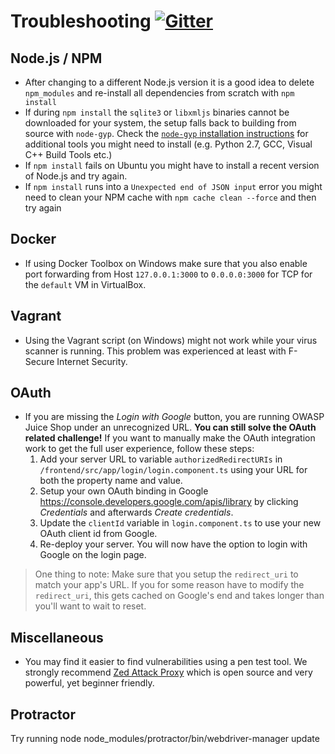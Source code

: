 # Troubleshooting [![Gitter](http://img.shields.io/badge/gitter-join%20chat-1dce73.svg)](https://gitter.im/bkimminich/juice-shop)

## Node.js / NPM

- After changing to a different Node.js version it is a good idea to
  delete `npm_modules` and re-install all dependencies from scratch with
  `npm install`
- If during `npm install` the `sqlite3` or `libxmljs` binaries cannot be
  downloaded for your system, the setup falls back to building from
  source with `node-gyp`. Check the
  [`node-gyp` installation instructions](https://github.com/nodejs/node-gyp#installation)
  for additional tools you might need to install (e.g. Python 2.7, GCC,
  Visual C++ Build Tools etc.)
- If `npm install` fails on Ubuntu you might have to install a recent
  version of Node.js and try again.
- If `npm install` runs into a `Unexpected end of JSON input` error you
  might need to clean your NPM cache with `npm cache clean --force` and
  then try again

## Docker

- If using Docker Toolbox on Windows make sure that you also enable port
  forwarding from Host `127.0.0.1:3000` to `0.0.0.0:3000` for TCP for
  the `default` VM in VirtualBox.

## Vagrant

- Using the Vagrant script (on Windows) might not work while your virus
  scanner is running. This problem was experienced at least with
  F-Secure Internet Security.

## OAuth

- If you are missing the _Login with Google_ button, you are running
  OWASP Juice Shop under an unrecognized URL. **You can still solve the
  OAuth related challenge!** If you want to manually make the OAuth
  integration work to get the full user experience, follow these steps:
  1. Add your server URL to variable `authorizedRedirectURIs` in
     `/frontend/src/app/login/login.component.ts` using your URL for
     both the property name and value.
  2. Setup your own OAuth binding in Google
     https://console.developers.google.com/apis/library by clicking
     _Credentials_ and afterwards _Create credentials_.
  3. Update the `clientId` variable in `login.component.ts` to use your
     new OAuth client id from Google.
  4. Re-deploy your server. You will now have the option to login with
     Google on the login page.

> One thing to note: Make sure that you setup the `redirect_uri` to
> match your app's URL. If you for some reason have to modify the
> `redirect_uri`, this gets cached on Google's end and takes longer than
> you'll want to wait to reset.

## Miscellaneous

- You may find it easier to find vulnerabilities using a pen test tool.
  We strongly recommend
  [Zed Attack Proxy](https://code.google.com/p/zaproxy/) which is open
  source and very powerful, yet beginner friendly.

## Protractor

Try running node node_modules/protractor/bin/webdriver-manager update